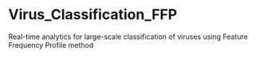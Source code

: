 # Virus_Classification_FFP
Real-time analytics for large-scale classification of viruses using Feature Frequency Profile method
